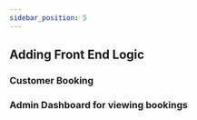 ```yaml
---
sidebar_position: 5
---
```


## Adding Front End Logic

### Customer Booking
### Admin Dashboard for viewing bookings